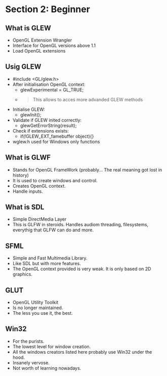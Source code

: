 # Section 2: Beginner
## What is GLEW
- OpenGL Extension Wrangler
- Interface for OpenGL versions above 1.1
- Load OpenGL extensions

## Usig GLEW
- #include <GL/glew.h>
- After initialisation OpenGL context:
  - glewExperimental = GL_TRUE;
  - > This allows to acces more advanded GLEW methods
- Initialise GLEW:
  - glewInit();
- Validate if GLEW inited correctly:
  - glewGetErrorString(result);
- Check if extensions exists:
  - if(!GLEW_EXT_famebuffer object){}
- wglew.h used for Windows only functions

## What is GLWF
- Stands for OpenGL FrameWork (probably… The real meaning got lost in history)
- It is used to create windows and control.
- Creates OpenGL context.
- Handle inputs.

## What is SDL
- Simple DirectMedia Layer
- This is GLFW in steroids. Handles audiom threading, filesystems, everythig that GLFW can do and more.

## SFML
- Simple and Fast Multimedia Library.
- Like SDL but with more features.
- The OpenGL context provided is very weak. It is only based on 2D graphics.

## GLUT
- OpenGL Utility Toolkit
- Is no longer maintained.
- The less you use it, the best.

## Win32
- For the purists.
- The lowest level for window creation.
- All the windows creators listed here probably use Win32 under the hood.
- Insanely vervose.
- Not worth of learning nowadays.